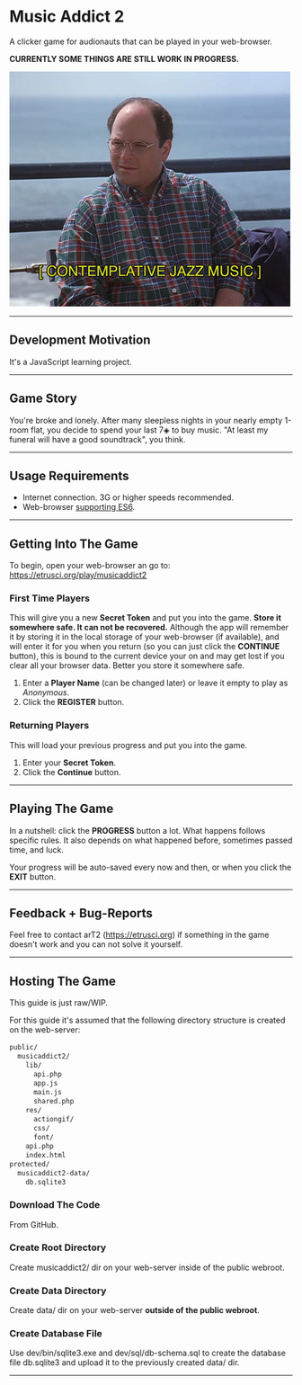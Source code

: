 # Music Addict 2

A clicker game for audionauts that can be played in your web-browser.

**CURRENTLY SOME THINGS ARE STILL WORK IN PROGRESS.**

![Contemplative Jazz Music](dist/web/res/actiongif/idle.gif)

---

## Development Motivation

It's a JavaScript learning project.

---

## Game Story

You're broke and lonely. After many sleepless nights in your nearly empty 1-room flat, you decide to spend your last 7◈ to buy music. "At least my funeral will have a good soundtrack", you think.

---

## Usage Requirements

- Internet connection. 3G or higher speeds recommended.
- Web-browser [supporting ES6](https://caniuse.com/es6).

---

## Getting Into The Game

To begin, open your web-browser an go to: <https://etrusci.org/play/musicaddict2>

### First Time Players

This will give you a new **Secret Token** and put you into the game. **Store it somewhere safe. It can not be recovered.** Although the app will remember it by storing it in the local storage of your web-browser (if available), and will enter it for you when you return (so you can just click the **CONTINUE** button), this is bound to the current device your on and may get lost if you clear all your browser data. Better you store it somewhere safe.

1. Enter a **Player Name** (can be changed later) or leave it empty to play as *Anonymous*.
2. Click the **REGISTER** button.

### Returning Players

This will load your previous progress and put you into the game.

1. Enter your **Secret Token**.
2. Click the **Continue** button.

---

## Playing The Game

In a nutshell: click the **PROGRESS** button a lot. What happens follows specific rules. It also depends on what happened before, sometimes passed time, and luck.

Your progress will be auto-saved every now and then, or when you click the **EXIT** button.

---

## Feedback + Bug-Reports

Feel free to contact arT2 (<https://etrusci.org>) if something in the game doesn't work and you can not solve it yourself.

---

## Hosting The Game

This guide is just raw/WIP.

For this guide it's assumed that the following directory structure is created on the web-server:

    public/
      musicaddict2/
        lib/
          api.php
          app.js
          main.js
          shared.php
        res/
          actiongif/
          css/
          font/
        api.php
        index.html
    protected/
      musicaddict2-data/
        db.sqlite3

### Download The Code

From GitHub.

### Create Root Directory

Create musicaddict2/ dir on your web-server inside of the public webroot.

### Create Data Directory

Create data/ dir on your web-server **outside of the public webroot**.

### Create Database File

Use dev/bin/sqlite3.exe and dev/sql/db-schema.sql to create the database file db.sqlite3 and upload it to the previously created data/ dir.





<!--
### Upload contents of dist/web/ to /musicaddict2 on your web-server

### Give webserver+php r+w perm for data/ dir

### Give webserver+php r+w perm for the data/db.sqlite3 file

### Configuration

#### Edit dist/web/api.php

Change **$querySrc** to **'post'** if you don't plan to develop the API further. It's just nifty to being able to send test data also tru GET while developing.

```php
$API = new MusicAddictAPI(
    $querySrc='post',
    $databaseFile='/path/to/data/db.sqlite3'
);
```

Change **$databaseFile** to an absolute path that points to the data/ dir you've created earlier.

#### Edit dist/web/lib/app.js

Only required if you move index.html or dist/web/lib dir to another location.

Adjust the apiPath configuration value. Make it relative from dist/web/index.html.

```javascript
const MusicAddict2 = {
    conf: {
        apiPath: './api.php',
    }
}
```

Adjust the paths for the CSS and script files.

```html
<link rel="stylesheet" href="path/to/dist/web/res/css/app.min.css">
<script src="path/to/dist/web/lib/app.js"></script>
<script src="path/to/dist/web/lib/main.js"></script>
``` -->

---




















<!--
*If you want to know more what happens before you begin, read the spoilers section below.*

---

## Spoilers

You start with 7◈ cash. Since you're addicted to music, you'll never stop digging for more records. Sometimes you discover a very interesting one, and buy it, just to go right back to digging.

After a while someone may offer you cash for a record in your collection, and you sell it for profit.

With more cash comes the ability/chance to buy higher priced records, and thus make better profits when selling.

After a while you'll have enough cash to upgrade your **click speed**. Do it. More clicks mean more chances for good luck/profit.

---
-->
